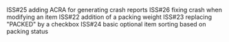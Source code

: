 ISS#25 adding ACRA for generating crash reports
ISS#26 fixing crash when modifying an item
ISS#22 addition of a packing weight
ISS#23 replacing "PACKED" by a checkbox
ISS#24 basic optional item sorting based on packing status